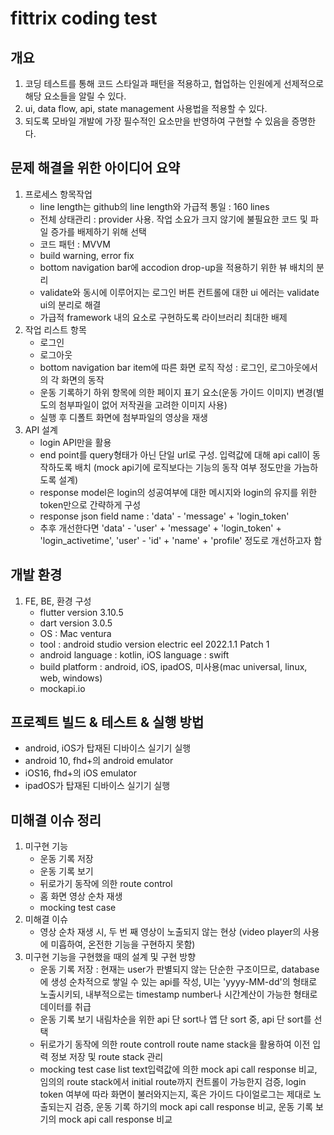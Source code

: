 # fittrix coding test

## 개요
1. 코딩 테스트를 통해 코드 스타일과 패턴을 적용하고, 협업하는 인원에게 선제적으로 해당 요소들을 알릴 수 있다.
2. ui, data flow, api, state management 사용법을 적용할 수 있다.
3. 되도록 모바일 개발에 가장 필수적인 요소만을 반영하여 구현할 수 있음을 증명한다.

## 문제 해결을 위한 아이디어 요약
1. 프로세스 항목작업
   - line length는 github의 line length와 가급적 통일 : 160 lines
   - 전체 상태관리 : provider 사용. 작업 소요가 크지 않기에 불필요한 코드 및 파일 증가를 배제하기 위해 선택
   - 코드 패턴 : MVVM
   - build warning, error fix
   - bottom navigation bar에 accodion drop-up을 적용하기 위한 뷰 배치의 분리
   - validate와 동시에 이루어지는 로그인 버튼 컨트롤에 대한 ui 에러는 validate ui의 분리로 해결
   - 가급적 framework 내의 요소로 구현하도록 라이브러리 최대한 배제
2. 작업 리스트 항목
   - 로그인
   - 로그아웃
   - bottom navigation bar item에 따른 화면 로직 작성
     : 로그인, 로그아웃에서의 각 화면의 동작
   - 운동 기록하기 하위 항목에 의한 페이지 표기 요소(운동 가이드 이미지) 변경(별도의 첨부파일이 없어 저작권을 고려한 이미지 사용)
   - 실행 후 디폴트 화면에 첨부파일의 영상을 재생
3. API 설계
   - login API만을 활용
   - end point를 query형태가 아닌 단일 url로 구성. 입력값에 대해 api call이 동작하도록 배치
     (mock api기에 로직보다는 기능의 동작 여부 정도만을 가늠하도록 설계)
   - response model은 login의 성공여부에 대한 메시지와 login의 유지를 위한 token만으로 간략하게 구성
   - response json field name : 'data' - 'message' + 'login_token'
   - 추후 개선한다면 'data' - 'user' + 'message' + 'login_token' + 'login_activetime',
                  'user' - 'id' + 'name' + 'profile' 정도로 개선하고자 함

## 개발 환경
1. FE, BE, 환경 구성
   - flutter version 3.10.5 
   - dart version 3.0.5 
   - OS : Mac ventura 
   - tool : android studio version electric eel 2022.1.1 Patch 1
   - android language : kotlin, iOS language : swift
   - build platform : android, iOS, ipadOS, 미사용(mac universal, linux, web, windows)
   - mockapi.io

## 프로젝트 빌드 & 테스트 & 실행 방법
   - android, iOS가 탑재된 디바이스 실기기 실행
   - android 10, fhd+의 android emulator
   - iOS16, fhd+의 iOS emulator
   - ipadOS가 탑재된 디바이스 실기기 실행

## 미해결 이슈 정리
1. 미구현 기능
   - 운동 기록 저장
   - 운동 기록 보기
   - 뒤로가기 동작에 의한 route control
   - 홈 화면 영상 순차 재생
   - mocking test case
2. 미해결 이슈
   - 영상 순차 재생 시, 두 번 째 영상이 노출되지 않는 현상
     (video player의 사용에 미흡하여, 온전한 기능을 구현하지 못함)
3. 미구현 기능을 구현했을 때의 설계 및 구현 방향
   - 운동 기록 저장 :
     현재는 user가 판별되지 않는 단순한 구조이므로, database에 생성 순차적으로 쌓일 수 있는 api를 작성,
     UI는 'yyyy-MM-dd'의 형태로 노출시키되, 내부적으로는 timestamp number나 시간계산이 가능한 형태로 데이터를 취급
   - 운동 기록 보기
     내림차순을 위한 api 단 sort나 앱 단 sort 중, api 단 sort를 선택
   - 뒤로가기 동작에 의한 route controll
     route name stack을 활용하여 이전 입력 정보 저장 및 route stack 관리
   - mocking test case list
     text입력값에 의한 mock api call response 비교,
     임의의 route stack에서 initial route까지 컨트롤이 가능한지 검증,
     login token 여부에 따라 화면이 불러와지는지, 혹은 가이드 다이얼로그는 제대로 노출되는지 검증,
     운동 기록 하기의 mock api call response 비교,
     운동 기록 보기의 mock api call response 비교
     
